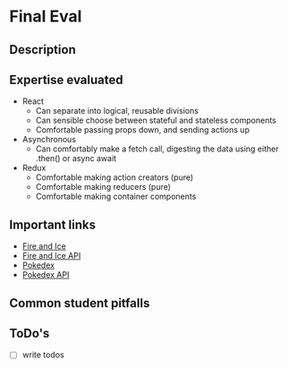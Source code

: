 # Final Eval

## Description

## Expertise evaluated

- React
  - Can separate into logical, reusable divisions
  - Can sensible choose between stateful and stateless components
  - Comfortable passing props down, and sending actions up
- Asynchronous
  - Can comfortably make a fetch call, digesting the data using either .then()
    or async await
- Redux
  - Comfortable making action creators (pure)
  - Comfortable making reducers (pure)
  - Comfortable making container components

## Important links

* [Fire and Ice](https://github.com/turingschool-examples/fire-ice)
* [Fire and Ice API](https://github.com/turingschool-examples/ice_fire_api)
* [Pokedex](https://github.com/turingschool-examples/pokedex)
* [Pokedex API](https://github.com/turingschool-examples/poke-api)

## Common student pitfalls

## ToDo's

* [ ] write todos
